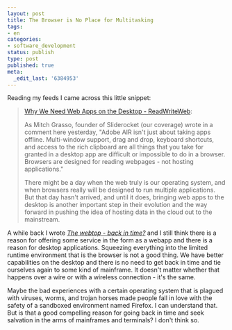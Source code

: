 ```yaml
---
layout: post
title: The Browser is No Place for Multitasking
tags:
- en
categories:
- software_development
status: publish
type: post
published: true
meta:
  _edit_last: '6384953'
---
```

<p>Reading my feeds I came across this little snippet:</p>

<blockquote><a href="http://www.readwriteweb.com/archives/why_we_need_web_apps_on_the_desktop.php">Why We Need Web Apps on the Desktop - ReadWriteWeb</a>:<br>
<p>As Mitch Grasso, founder of Sliderocket (our coverage) wrote in a comment here yesterday, "Adobe AIR isn't just about taking apps offline. Multi-window support, drag and drop, keyboard shortcuts, and access to the rich clipboard are all things that you take for granted in a desktop app are difficult or impossible to do in a browser. Browsers are designed for reading webpages - not hosting applications."</p>

<p>There might be a day when the web truly is our operating system, and when browsers really will be designed to run multiple applications. But that day hasn't arrived, and until it does, bringing web apps to the desktop is another important step in their evolution and the way forward in pushing the idea of hosting data in the cloud out to the mainstream.</p>
</blockquote>

<p>A while back I wrote <a href="http://www.stephan-schwab.com/2006/09/24/1159155611663.html"><em>The webtop - back in time?</em></a> and I still think there is a reason for offering some service in the form as a webapp and there is a reason for desktop applications. Squeezing everything into the limited runtime environment that is the browser is not a good thing. We have better capabilities on the desktop and there is no need to get back in time and tie ourselves again to some kind of mainframe. It doesn't matter whether that happens over a wire or with a wireless connection - it's the same.</p>

<p>Maybe the bad experiences with a certain operating system that is plagued with viruses, worms, and trojan horses made people fall in love with the safety of a sandboxed environment named Firefox. I can understand that. But is that a good compelling reason for going back in time and  seek salvation in the arms of mainframes and terminals? I don't think so.</p>
